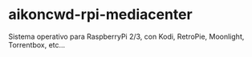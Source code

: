 # aikoncwd-rpi-mediacenter
Sistema operativo para RaspberryPi 2/3, con Kodi, RetroPie, Moonlight, Torrentbox, etc...
